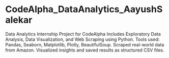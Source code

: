 # CodeAlpha_DataAnalytics_AayushSalekar
Data Analytics Internship Project for CodeAlpha Includes Exploratory Data Analysis, Data Visualization, and Web Scraping using Python. Tools used: Pandas, Seaborn, Matplotlib, Plotly, BeautifulSoup. Scraped real-world data from Amazon. Visualized insights and saved results as structured CSV files.
